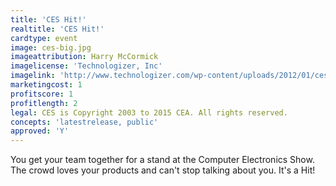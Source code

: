 ```yaml
---
title: 'CES Hit!'
realtitle: 'CES Hit!'
cardtype: event
image: ces-big.jpg
imageattribution: Harry McCormick
imagelicense: 'Technologizer, Inc'
imagelink: 'http://www.technologizer.com/wp-content/uploads/2012/01/ces-big.jpg'
marketingcost: 1
profitscore: 1
profitlength: 2
legal: CES is Copyright 2003 to 2015 CEA. All rights reserved.
concepts: 'latestrelease, public'
approved: 'Y'
---
```


You get your team together for a stand at the Computer Electronics Show. The crowd loves your products and can't stop talking about you. It's a Hit!
